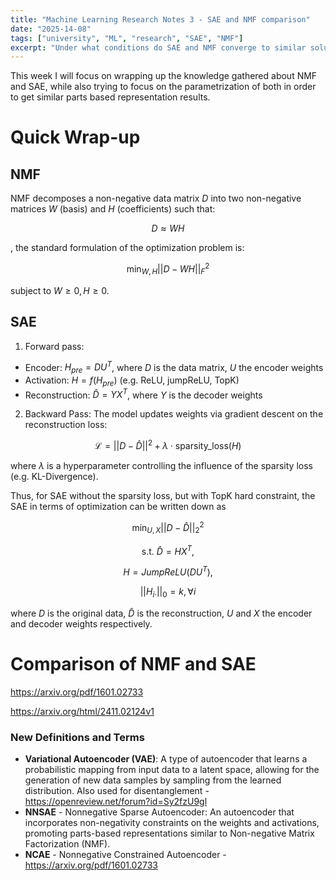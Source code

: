```yaml
---
title: "Machine Learning Research Notes 3 - SAE and NMF comparison"
date: "2025-14-08"
tags: ["university", "ML", "research", "SAE", "NMF"]
excerpt: "Under what conditions do SAE and NMF converge to similar solutions?"
---
```

This week I will focus on wrapping up the knowledge gathered about NMF and SAE, while also trying to focus on the parametrization of both in order to get similar parts based representation results.

# Quick Wrap-up

## NMF

NMF decomposes a non-negative data matrix $D$ into two non-negative matrices $W$ (basis) and $H$ (coefficients) such that:

$$
D \approx WH
$$

, the standard formulation of the optimization problem is:

$$
\min_{W,H} ||D - WH||^2_F
$$

subject to $W \geq 0, H \geq 0$.

## SAE

1. Forward pass:

- Encoder: $H_{pre} = DU^T$, where $D$ is the data matrix, $U$ the encoder weights
- Activation: $H = f(H_{pre})$ (e.g. ReLU, jumpReLU, TopK)
- Reconstruction: $\hat{D} = YX^T$, where $Y$ is the decoder weights

2. Backward Pass: The model updates weights via gradient descent on the reconstruction loss:

$$
\mathcal{L} = ||D - \hat{D}||^2 + \lambda \cdot \text{sparsity\_loss}(H)
$$

where $\lambda$ is a hyperparameter controlling the influence of the sparsity loss (e.g. KL-Divergence).

Thus, for SAE without the sparsity loss, but with TopK hard constraint, the SAE in terms of optimization can be written down as

$$
\min_{U,X}||D-\hat{D}||^2_2
$$

$$
\text{s.t. }\hat{D} =HX^T,
$$

$$
H=JumpReLU(DU^T),
$$

$$
||H_{i\cdot}||_0 = k, \forall i
$$

where $D$ is the original data, $\hat{D}$ is the reconstruction, $U$ and $X$ the encoder and decoder weights respectively.

# Comparison of NMF and SAE

https://arxiv.org/pdf/1601.02733

https://arxiv.org/html/2411.02124v1

### New Definitions and Terms

- **Variational Autoencoder (VAE)**: A type of autoencoder that learns a probabilistic mapping from input data to a latent space, allowing for the generation of new data samples by sampling from the learned distribution. Also used for disentanglement - https://openreview.net/forum?id=Sy2fzU9gl
- **NNSAE** - Nonnegative Sparse Autoencoder: An autoencoder that incorporates non-negativity constraints on the weights and activations, promoting parts-based representations similar to Non-negative Matrix Factorization (NMF).
- **NCAE** - Nonnegative Constrained Autoencoder - https://arxiv.org/pdf/1601.02733

